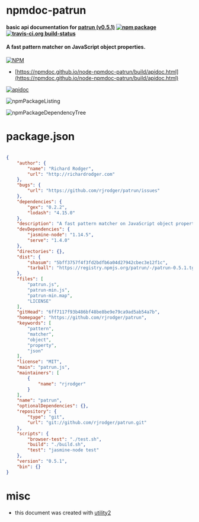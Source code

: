 # npmdoc-patrun

#### basic api documentation for  [patrun (v0.5.1)](https://github.com/rjrodger/patrun)  [![npm package](https://img.shields.io/npm/v/npmdoc-patrun.svg?style=flat-square)](https://www.npmjs.org/package/npmdoc-patrun) [![travis-ci.org build-status](https://api.travis-ci.org/npmdoc/node-npmdoc-patrun.svg)](https://travis-ci.org/npmdoc/node-npmdoc-patrun)

#### A fast pattern matcher on JavaScript object properties.

[![NPM](https://nodei.co/npm/patrun.png?downloads=true&downloadRank=true&stars=true)](https://www.npmjs.com/package/patrun)

- [https://npmdoc.github.io/node-npmdoc-patrun/build/apidoc.html](https://npmdoc.github.io/node-npmdoc-patrun/build/apidoc.html)

[![apidoc](https://npmdoc.github.io/node-npmdoc-patrun/build/screenCapture.buildCi.browser.%252Ftmp%252Fbuild%252Fapidoc.html.png)](https://npmdoc.github.io/node-npmdoc-patrun/build/apidoc.html)

![npmPackageListing](https://npmdoc.github.io/node-npmdoc-patrun/build/screenCapture.npmPackageListing.svg)

![npmPackageDependencyTree](https://npmdoc.github.io/node-npmdoc-patrun/build/screenCapture.npmPackageDependencyTree.svg)



# package.json

```json

{
    "author": {
        "name": "Richard Rodger",
        "url": "http://richardrodger.com"
    },
    "bugs": {
        "url": "https://github.com/rjrodger/patrun/issues"
    },
    "dependencies": {
        "gex": "0.2.2",
        "lodash": "4.15.0"
    },
    "description": "A fast pattern matcher on JavaScript object properties.",
    "devDependencies": {
        "jasmine-node": "1.14.5",
        "serve": "1.4.0"
    },
    "directories": {},
    "dist": {
        "shasum": "5bff3757f4f3fd2bdfb6a04d27942cbec3e12f1c",
        "tarball": "https://registry.npmjs.org/patrun/-/patrun-0.5.1.tgz"
    },
    "files": [
        "patrun.js",
        "patrun-min.js",
        "patrun-min.map",
        "LICENSE"
    ],
    "gitHead": "6ff7117f93b486bf48be8be9e79ca9ad5ab54a7b",
    "homepage": "https://github.com/rjrodger/patrun",
    "keywords": [
        "pattern",
        "matcher",
        "object",
        "property",
        "json"
    ],
    "license": "MIT",
    "main": "patrun.js",
    "maintainers": [
        {
            "name": "rjrodger"
        }
    ],
    "name": "patrun",
    "optionalDependencies": {},
    "repository": {
        "type": "git",
        "url": "git://github.com/rjrodger/patrun.git"
    },
    "scripts": {
        "browser-test": "./test.sh",
        "build": "./build.sh",
        "test": "jasmine-node test"
    },
    "version": "0.5.1",
    "bin": {}
}
```



# misc
- this document was created with [utility2](https://github.com/kaizhu256/node-utility2)
